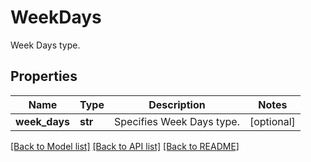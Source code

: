 # WeekDays

Week Days type.

## Properties
Name | Type | Description | Notes
------------ | ------------- | ------------- | -------------
**week_days** | **str** | Specifies Week Days type. | [optional] 

[[Back to Model list]](../README.md#documentation-for-models) [[Back to API list]](../README.md#documentation-for-api-endpoints) [[Back to README]](../README.md)



